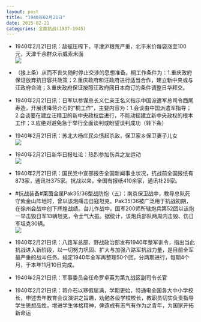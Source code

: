 ```yaml
---
layout: post
title: "1940年02月21日"
date: 2015-02-21
categories: 全面抗战(1937-1945)
---
```


<meta name="referrer" content="no-referrer" />

- 1940年2月21日讯：敌寇压榨下，平津沪粮荒严重，北平米价每袋涨至100元，天津千余群众示威索米面 <br/><img src="https://ww4.sinaimg.cn/large/aca367d8jw1ephbu7hdx3j20d90ilacg.jpg" />

- （接上条）从而不丧失随时停止交涉的思想准备。桐工作条件为：1.重庆政府保证放弃抗日容共政策；2.重庆政府和汪政府进行适当合作，建立新中央或与汪政府合流；3.重庆政府保证按照汪政府同日本商订的条件调整日华邦交。 

- 1940年2月21日讯：日军以参谋总长义仁亲王名义指示中国派遣军总司令西尾寿造，开展诱降蒋介石的“桐工作”，主要内容为：1.会谈由中国派遣军指导；2.会谈要在建立汪精卫的新中央政权后进行，不能动摇建立新中央政权的根本工作；3.应绝对避免急于举行全面谈判或盼望谈判成功（转下条） 

- 1940年2月21日讯：苏北大杨庄民众愤起杀敌，保卫家乡保卫妻子儿女 <br/><img src="https://ww1.sinaimg.cn/large/aca367d8jw1eph1fofeyyj205m0d20tc.jpg" />

- 1940年2月21日新华日报社论：热烈参加伤兵之友运动 <br/><img src="https://ww4.sinaimg.cn/large/aca367d8jw1epgui44mn9j21200hz7bc.jpg" />

- 1940年2月21日讯：国民党中宣部报告全国新闻事业状况，抗战前全国报纸有873家，通讯社375家。抗战以来，全国有报纸410余家，通讯社29家。 

- #抗战装备#莱茵金属Pak35/36型战防炮（五）：南京保卫战中，教导总队死守紫金山阵地时，曾以该炮痛击日寇坦克。Pak35/36被广泛用于抗战初期，在徐州会战中创下辉煌战绩。台儿作战中，国军200师所辖炮兵第52团以该炮一举击毁日军13辆坦克，令士气大振。据统计，该炮兵部队两周内击毁、伤日军坦克30辆。 <br/><img src="https://ww3.sinaimg.cn/large/aca367d8jw1epgr13sgt3j20e612wk03.jpg" />

- 1940年2月21日讯：八路军总部、野战政治部发布1940年整军训令，指出当此抗战进入新阶段，以一切努力巩固、扩大与加强八路军抗战力量，是目前全军最严重的战斗任务。规定1940年全军再整理50个团，分两期进行，每期4个月，于本年11月10日完成。 

- 1940年2月21日讯：军事委员会任命罗卓英为第九战区副司令长官 

- 1940年2月21日讯：蒋介石以寒假届满，学期更始，特通电全国各大中小学校长，申述去年教育会议演讲之旨趣，劝勉各级学校校长，教职员切实负责指导学生思想品性，增进学生体格精神，俾造成有志气有作为之青年，为国家开拓新命运 

